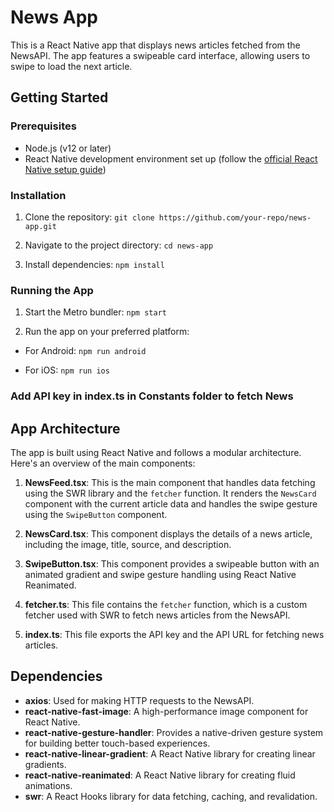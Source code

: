 # News App

This is a React Native app that displays news articles fetched from the NewsAPI. The app features a swipeable card interface, allowing users to swipe to load the next article.

## Getting Started

### Prerequisites

- Node.js (v12 or later)
- React Native development environment set up (follow the [official React Native setup guide](https://reactnative.dev/docs/environment-setup))

### Installation

1. Clone the repository:
`git clone https://github.com/your-repo/news-app.git`

2. Navigate to the project directory:
`cd news-app`

3. Install dependencies:
`npm install`


### Running the App

1. Start the Metro bundler:
`npm start`


2. Run the app on your preferred platform:

- For Android:
`npm run android`

- For iOS:
`npm run ios`


### Add API key in index.ts in Constants folder to fetch News

## App Architecture

The app is built using React Native and follows a modular architecture. Here's an overview of the main components:

1. **NewsFeed.tsx**: This is the main component that handles data fetching using the SWR library and the `fetcher` function. It renders the `NewsCard` component with the current article data and handles the swipe gesture using the `SwipeButton` component.

2. **NewsCard.tsx**: This component displays the details of a news article, including the image, title, source, and description.

3. **SwipeButton.tsx**: This component provides a swipeable button with an animated gradient and swipe gesture handling using React Native Reanimated.

4. **fetcher.ts**: This file contains the `fetcher` function, which is a custom fetcher used with SWR to fetch news articles from the NewsAPI.

5. **index.ts**: This file exports the API key and the API URL for fetching news articles.

## Dependencies

- **axios**: Used for making HTTP requests to the NewsAPI.
- **react-native-fast-image**: A high-performance image component for React Native.
- **react-native-gesture-handler**: Provides a native-driven gesture system for building better touch-based experiences.
- **react-native-linear-gradient**: A React Native library for creating linear gradients.
- **react-native-reanimated**: A React Native library for creating fluid animations.
- **swr**: A React Hooks library for data fetching, caching, and revalidation.
